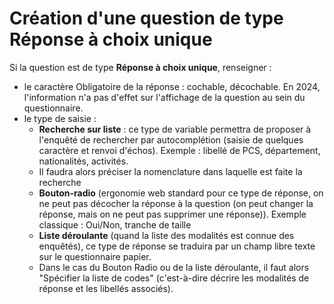 # Création d'une question de type Réponse à choix unique

Si la question est de type **Réponse à choix unique**, renseigner :

- le caractère Obligatoire de la réponse : cochable, décochable. En 2024, l'information n'a pas d'effet sur l'affichage de la question au sein du questionnaire.
- le type de saisie :
  - **Recherche sur liste** : ce type de variable permettra de proposer à l'enquêté de rechercher par autocomplétion (saisie de quelques caractère et renvoi d'échos). Exemple : libellé de PCS, département, nationalités, activités.
  - Il faudra alors préciser la nomenclature dans laquelle est faite la recherche
  - **Bouton-radio** (ergonomie web standard pour ce type de réponse, on ne peut pas décocher la réponse à la question (on peut changer la réponse, mais on ne peut pas supprimer une réponse)). Exemple classique : Oui/Non, tranche de taille
  - **Liste déroulante** (quand la liste des modalités est connue des enquêtés), ce type de réponse se traduira par un champ libre texte sur le questionnaire papier.
  - Dans le cas du Bouton Radio ou de la liste déroulante, il faut alors "Spécifier la liste de codes" (c'est-à-dire décrire les modalités de réponse et les libellés associés).
